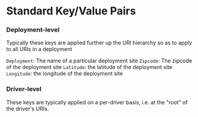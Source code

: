 # Standard Key/Value Pairs

### Deployment-level

Typically these keys are applied further up the URI hierarchy so as to apply to all URIs in a deployment

`Deployment`: The name of a particular deployment site
`Zipcode`: The zipcode of the deployment site
`Latitude`: the latitude of the deployment site
`Longitude`: the longitude of the deployment site

### Driver-level

These keys are typically applied on a per-driver basis, i.e. at the "root" of the driver's URIs.
